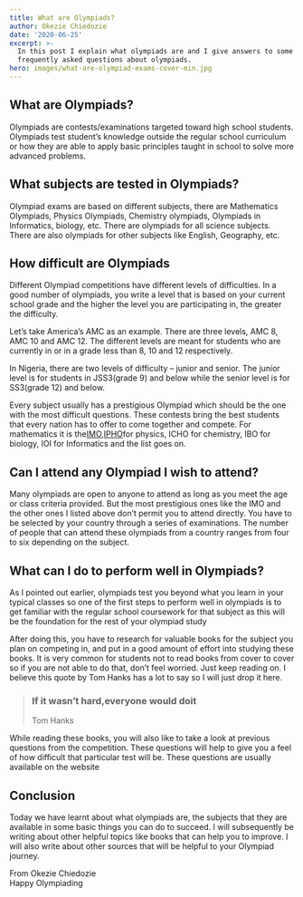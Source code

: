 ```yaml
---
title: What are Olympiads?
author: Okezie Chiedozie
date: '2020-06-25'
excerpt: >-
  In this post I explain what olympiads are and I give answers to some of the
  frequently asked questions about olympiads.
hero: images/what-are-olympiad-exams-cover-min.jpg
---
```

## What are Olympiads?

Olympiads are contests/examinations targeted toward high school students. Olympiads test student’s knowledge outside the regular school curriculum or how they are able to apply basic principles taught in school to solve more advanced problems.

## What subjects are tested in Olympiads?

Olympiad exams are based on different subjects, there are Mathematics Olympiads, Physics Olympiads, Chemistry olympiads, Olympiads in Informatics, biology, etc. There are olympiads for all science subjects. There are also olympiads for other subjects like English, Geography, etc.

## How difficult are Olympiads

Different Olympiad competitions have different levels of difficulties. In a good number of olympiads, you write a level that is based on your current school grade and the higher the level you are participating in, the greater the difficulty.

Let’s take America’s AMC as an example. There are three levels, AMC 8, AMC 10 and AMC 12. The different levels are meant for students who are currently in or in a grade less than 8, 10 and 12 respectively.

In Nigeria, there are two levels of difficulty – junior and senior. The junior level is for students in JSS3(grade 9) and below while the senior level is for SS3(grade 12) and below.

Every subject usually has a prestigious Olympiad which should be the one with the most difficult questions. These contests bring the best students that every nation has to offer to come together and compete. For mathematics it is the[IMO](https://www.imo-official.org/),[IPHO](https://www.ipho-new.org/)for physics, ICHO for chemistry, IBO for biology, IOI for Informatics and the list goes on.

## Can I attend any Olympiad I wish to attend?

Many olympiads are open to anyone to attend as long as you meet the age or class criteria provided. But the most prestigious ones like the IMO and the other ones I listed above don’t permit you to attend directly. You have to be selected by your country through a series of examinations. The number of people that can attend these olympiads from a country ranges from four to six depending on the subject.

## What can I do to perform well in Olympiads?

As I pointed out earlier, olympiads test you beyond what you learn in your typical classes so one of the first steps to perform well in olympiads is to get familiar with the regular school coursework for that subject as this will be the foundation for the rest of your olympiad study

After doing this, you have to research for valuable books for the subject you plan on competing in, and put in a good amount of effort into studying these books. It is very common for students not to read books from cover to cover so if you are not able to do that, don’t feel worried. Just keep reading on. I believe this quote by Tom Hanks has a lot to say so I will just drop it here.

> ### If it wasn’t hard,**everyone would do**it
>
> Tom Hanks

While reading these books, you will also like to take a look at previous questions from the competition. These questions will help to give you a feel of how difficult that particular test will be. These questions are usually available on the website

## Conclusion

Today we have learnt about what olympiads are, the subjects that they are available in some basic things you can do to succeed. I will subsequently be writing about other helpful topics like books that can help you to improve. I will also write about other sources that will be helpful to your Olympiad journey.

From Okezie Chiedozie\
Happy Olympiading
